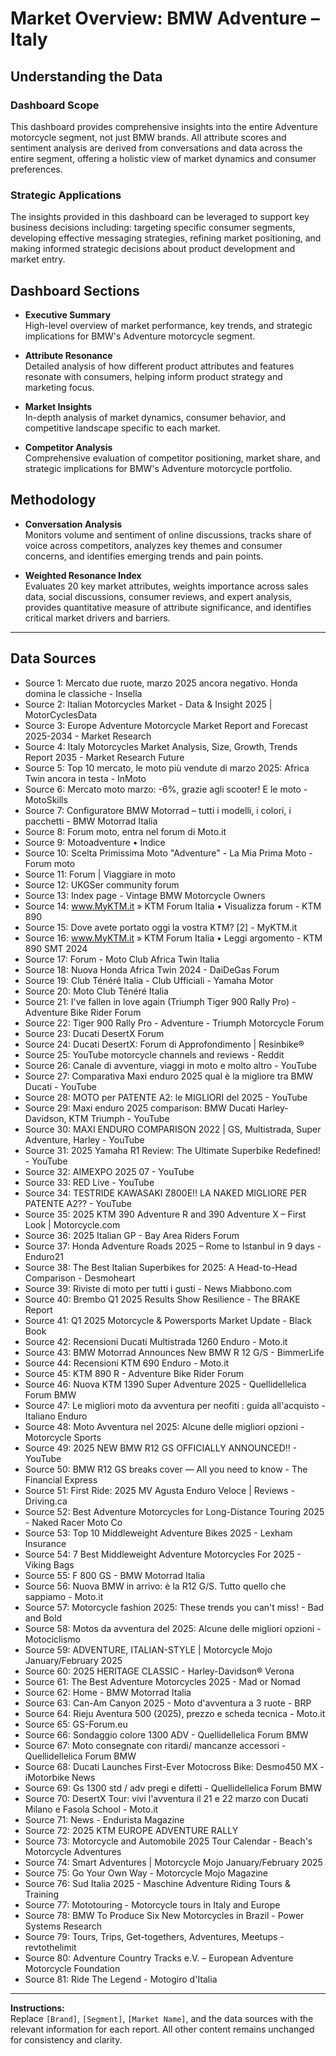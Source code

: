# Market Overview: BMW Adventure – Italy

## Understanding the Data

### Dashboard Scope
This dashboard provides comprehensive insights into the entire Adventure motorcycle segment, not just BMW brands. All attribute scores and sentiment analysis are derived from conversations and data across the entire segment, offering a holistic view of market dynamics and consumer preferences.

### Strategic Applications
The insights provided in this dashboard can be leveraged to support key business decisions including: targeting specific consumer segments, developing effective messaging strategies, refining market positioning, and making informed strategic decisions about product development and market entry.

## Dashboard Sections

- **Executive Summary**  
  High-level overview of market performance, key trends, and strategic implications for BMW's Adventure motorcycle segment.

- **Attribute Resonance**  
  Detailed analysis of how different product attributes and features resonate with consumers, helping inform product strategy and marketing focus.

- **Market Insights**  
  In-depth analysis of market dynamics, consumer behavior, and competitive landscape specific to each market.

- **Competitor Analysis**  
  Comprehensive evaluation of competitor positioning, market share, and strategic implications for BMW's Adventure motorcycle portfolio.

## Methodology

- **Conversation Analysis**  
  Monitors volume and sentiment of online discussions, tracks share of voice across competitors, analyzes key themes and consumer concerns, and identifies emerging trends and pain points.

- **Weighted Resonance Index**  
  Evaluates 20 key market attributes, weights importance across sales data, social discussions, consumer reviews, and expert analysis, provides quantitative measure of attribute significance, and identifies critical market drivers and barriers.

---

## Data Sources

- Source 1: Mercato due ruote, marzo 2025 ancora negativo. Honda domina le classiche - Insella
- Source 2: Italian Motorcycles Market - Data & Insight 2025 | MotorCyclesData
- Source 3: Europe Adventure Motorcycle Market Report and Forecast 2025-2034 - Market Research
- Source 4: Italy Motorcycles Market Analysis, Size, Growth, Trends Report 2035 - Market Research Future
- Source 5: Top 10 mercato, le moto più vendute di marzo 2025: Africa Twin ancora in testa - InMoto
- Source 6: Mercato moto marzo: -6%, grazie agli scooter! E le moto - MotoSkills
- Source 7: Configuratore BMW Motorrad – tutti i modelli, i colori, i pacchetti - BMW Motorrad Italia
- Source 8: Forum moto, entra nel forum di Moto.it
- Source 9: Motoadventure • Indice
- Source 10: Scelta Primissima Moto "Adventure" - La Mia Prima Moto - Forum moto
- Source 11: Forum | Viaggiare in moto
- Source 12: UKGSer community forum
- Source 13: Index page - Vintage BMW Motorcycle Owners
- Source 14: www.MyKTM.it » KTM Forum Italia • Visualizza forum - KTM 890
- Source 15: Dove avete portato oggi la vostra KTM? [2] - MyKTM.it
- Source 16: www.MyKTM.it » KTM Forum Italia • Leggi argomento - KTM 890 SMT 2024
- Source 17: Forum - Moto Club Africa Twin Italia
- Source 18: Nuova Honda Africa Twin 2024 - DaiDeGas Forum
- Source 19: Club Ténéré Italia - Club Ufficiali - Yamaha Motor
- Source 20: Moto Club Ténéré Italia
- Source 21: I've fallen in love again (Triumph Tiger 900 Rally Pro) - Adventure Bike Rider Forum
- Source 22: Tiger 900 Rally Pro - Adventure - Triumph Motorcycle Forum
- Source 23: Ducati DesertX Forum
- Source 24: Ducati DesertX: Forum di Approfondimento | Resinbike®
- Source 25: YouTube motorcycle channels and reviews - Reddit
- Source 26: Canale di avventure, viaggi in moto e molto altro - YouTube
- Source 27: Comparativa Maxi enduro 2025 qual è la migliore tra BMW Ducati - YouTube
- Source 28: MOTO per PATENTE A2: le MIGLIORI del 2025 - YouTube
- Source 29: Maxi enduro 2025 comparison: BMW Ducati Harley-Davidson, KTM Triumph - YouTube
- Source 30: MAXI ENDURO COMPARISON 2022 | GS, Multistrada, Super Adventure, Harley - YouTube
- Source 31: 2025 Yamaha R1 Review: The Ultimate Superbike Redefined! - YouTube
- Source 32: AIMEXPO 2025 07 - YouTube
- Source 33: RED Live - YouTube
- Source 34: TESTRIDE KAWASAKI Z800E!! LA NAKED MIGLIORE PER PATENTE A2?? - YouTube
- Source 35: 2025 KTM 390 Adventure R and 390 Adventure X – First Look | Motorcycle.com
- Source 36: 2025 Italian GP - Bay Area Riders Forum
- Source 37: Honda Adventure Roads 2025 – Rome to Istanbul in 9 days - Enduro21
- Source 38: The Best Italian Superbikes for 2025: A Head-to-Head Comparison - Desmoheart
- Source 39: Riviste di moto per tutti i gusti - News Miabbono.com
- Source 40: Brembo Q1 2025 Results Show Resilience - The BRAKE Report
- Source 41: Q1 2025 Motorcycle & Powersports Market Update - Black Book
- Source 42: Recensioni Ducati Multistrada 1260 Enduro - Moto.it
- Source 43: BMW Motorrad Announces New BMW R 12 G/S - BimmerLife
- Source 44: Recensioni KTM 690 Enduro - Moto.it
- Source 45: KTM 890 R - Adventure Bike Rider Forum
- Source 46: Nuova KTM 1390 Super Adventure 2025 - Quellidellelica Forum BMW
- Source 47: Le migliori moto da avventura per neofiti : guida all'acquisto - Italiano Enduro
- Source 48: Moto Avventura nel 2025: Alcune delle migliori opzioni - Motorcycle Sports
- Source 49: 2025 NEW BMW R12 GS OFFICIALLY ANNOUNCED!! - YouTube
- Source 50: BMW R12 GS breaks cover — All you need to know - The Financial Express
- Source 51: First Ride: 2025 MV Agusta Enduro Veloce | Reviews - Driving.ca
- Source 52: Best Adventure Motorcycles for Long-Distance Touring 2025 - Naked Racer Moto Co
- Source 53: Top 10 Middleweight Adventure Bikes 2025 - Lexham Insurance
- Source 54: 7 Best Middleweight Adventure Motorcycles For 2025 - Viking Bags
- Source 55: F 800 GS - BMW Motorrad Italia
- Source 56: Nuova BMW in arrivo: è la R12 G/S. Tutto quello che sappiamo - Moto.it
- Source 57: Motorcycle fashion 2025: These trends you can't miss! - Bad and Bold
- Source 58: Motos da avventura del 2025: Alcune delle migliori opzioni - Motociclismo
- Source 59: ADVENTURE, ITALIAN-STYLE | Motorcycle Mojo January/February 2025
- Source 60: 2025 HERITAGE CLASSIC - Harley-Davidson® Verona
- Source 61: The Best Adventure Motorcycles 2025 - Mad or Nomad
- Source 62: Home - BMW Motorrad Italia
- Source 63: Can-Am Canyon 2025 - Moto d'avventura a 3 ruote - BRP
- Source 64: Rieju Aventura 500 (2025), prezzo e scheda tecnica - Moto.it
- Source 65: GS-Forum.eu
- Source 66: Sondaggio colore 1300 ADV - Quellidellelica Forum BMW
- Source 67: Moto consegnate con ritardi/ mancanze accessori - Quellidellelica Forum BMW
- Source 68: Ducati Launches First-Ever Motocross Bike: Desmo450 MX - iMotorbike News
- Source 69: Gs 1300 std / adv pregi e difetti - Quellidellelica Forum BMW
- Source 70: DesertX Tour: vivi l'avventura il 21 e 22 marzo con Ducati Milano e Fasola School - Moto.it
- Source 71: News - Endurista Magazine
- Source 72: 2025 KTM EUROPE ADVENTURE RALLY
- Source 73: Motorcycle and Automobile 2025 Tour Calendar - Beach's Motorcycle Adventures
- Source 74: Smart Adventures | Motorcycle Mojo January/February 2025
- Source 75: Go Your Own Way - Motorcycle Mojo Magazine
- Source 76: Sud Italia 2025 - Maschine Adventure Riding Tours & Training
- Source 77: Mototouring - Motorcycle tours in Italy and Europe
- Source 78: BMW To Produce Six New Motorcycles in Brazil - Power Systems Research
- Source 79: Tours, Trips, Get-togethers, Adventures, Meetups - revtothelimit
- Source 80: Adventure Country Tracks e.V. – European Adventure Motorcycle Foundation
- Source 81: Ride The Legend - Motogiro d'Italia

---

**Instructions:**  
Replace `[Brand]`, `[Segment]`, `[Market Name]`, and the data sources with the relevant information for each report. All other content remains unchanged for consistency and clarity.